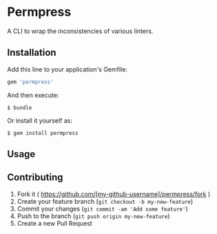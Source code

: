 # Permpress

A CLI to wrap the inconsistencies of various linters.

## Installation

Add this line to your application's Gemfile:

```ruby
gem 'permpress'
```

And then execute:

    $ bundle

Or install it yourself as:

    $ gem install permpress

## Usage


## Contributing

1. Fork it ( https://github.com/[my-github-username]/permpress/fork )
2. Create your feature branch (`git checkout -b my-new-feature`)
3. Commit your changes (`git commit -am 'Add some feature'`)
4. Push to the branch (`git push origin my-new-feature`)
5. Create a new Pull Request
